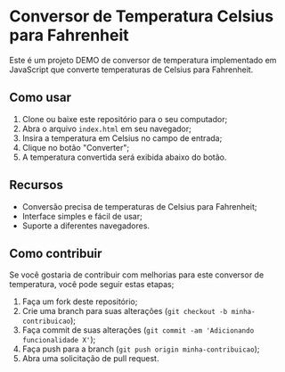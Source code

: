 # Conversor de Temperatura Celsius para Fahrenheit

Este é um projeto DEMO de conversor de temperatura implementado em JavaScript que converte temperaturas de Celsius para Fahrenheit.

## Como usar
1. Clone ou baixe este repositório para o seu computador;
2. Abra o arquivo `index.html` em seu navegador;
3. Insira a temperatura em Celsius no campo de entrada;
4. Clique no botão "Converter";
5. A temperatura convertida será exibida abaixo do botão.

## Recursos
- Conversão precisa de temperaturas de Celsius para Fahrenheit;
- Interface simples e fácil de usar;
- Suporte a diferentes navegadores.

## Como contribuir
Se você gostaria de contribuir com melhorias para este conversor de temperatura, você pode seguir estas etapas;

1. Faça um fork deste repositório;
2. Crie uma branch para suas alterações (`git checkout -b minha-contribuicao`);
3. Faça commit de suas alterações (`git commit -am 'Adicionando funcionalidade X'`);
4. Faça push para a branch (`git push origin minha-contribuicao`);
5. Abra uma solicitação de pull request.

